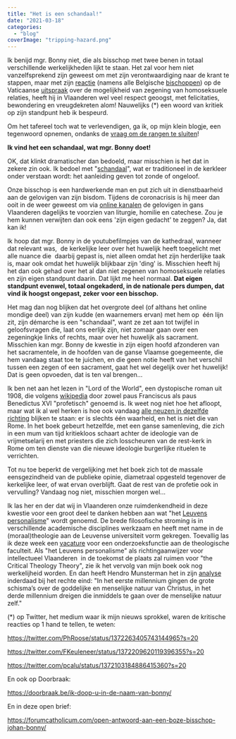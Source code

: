 ```yaml
---
title: "Het is een schandaal!"
date: "2021-03-18"
categories: 
  - "blog"
coverImage: "tripping-hazard.png"
---
```


Ik benijd mgr. Bonny niet, die als bisschop met twee benen in totaal verschillende werkelijkheden lijkt te staan. Het zal voor hem niet vanzelfsprekend zijn geweest om met zijn verontwaardiging naar de krant te stappen, maar met zijn [reactie](https://www.standaard.be/cnt/dmf20210316_98069552) (namens alle Belgische [bischoppen](https://twitter.com/DeKerpelGeert/status/1372164473948102656?s=20)) op de Vaticaanse [uitspraak](https://www.mariabode.nl/vaticaan/vaticaan-zegt-nee-tegen-homozegeningen/) over de mogelijkheid van zegening van homoseksuele relaties, heeft hij in Vlaanderen wel veel respect geoogst, met felicitaties, bewondering en vreugdekreten alom! Nauwelijks (\*) een woord van kritiek op zijn standpunt heb ik bespeurd.

Om het tafereel toch wat te verlevendigen, ga ik, op mijn klein blogje, een tegenwoord opnemen, ondanks de [vraag om de rangen te sluiten](https://www.youtube.com/watch?v=mkS-sxP2Txg&ab_channel=DeKathedraalAntwerpen)!

**Ik vind het een schandaal, wat mgr. Bonny doet!** 

OK, dat klinkt dramatischer dan bedoeld, maar misschien is het dat in zekere zin ook. Ik bedoel met "[schandaal](/blog/schandalig-geloof/)", wat er traditioneel in de kerkleer onder verstaan wordt: het aanleiding geven tot zonde of ongeloof. 

Onze bisschop is een hardwerkende man en put zich uit in dienstbaarheid aan de gelovigen van zijn bisdom. Tijdens de coronacrisis is hij meer dan ooit in de weer geweest om via [online kanalen](https://www.youtube.com/channel/UCoBsBL5PSYnOKZVwu2r0Drg) de gelovigen in gans Vlaanderen dagelijks te voorzien van liturgie, homilie en catechese. Zou je hem kunnen verwijten dan ook eens 'zijn eigen gedacht' te zeggen? Ja, dat kan ik! 

Ik hoop dat mgr. Bonny in de youtubefilmpjes van de kathedraal, wanneer dat relevant was,  de kerkelijke leer over het huwelijk heeft toegelicht met alle nuance die  daarbij gepast is, niet alleen omdat het zijn herderlijke taak is, maar ook omdat het huwelijk blijkbaar zijn 'ding' is. Misschien heeft hij het dan ook gehad over het al dan niet zegenen van homoseksuele relaties en zijn eigen standpunt daarin. Dat lijkt me heel normaal. **Dat eigen standpunt evenwel, totaal ongekaderd, in de nationale pers dumpen, dat vind ik hoogst ongepast, zeker voor een bisschop.** 

Het mag dan nog blijken dat het overgrote deel (of althans het online mondige deel) van zijn kudde (en waarnemers ervan) met hem op  één lijn zit, zijn démarche is een "schandaal", want ze zet aan tot twijfel in geloofsvragen die, laat ons eerlijk zijn, niet zomaar gaan over een zegeningkje links of rechts, maar over het huwelijk als sacrament. Misschien kan mgr. Bonny de kwestie in zijn eigen hoofd afzonderen van het sacramentele, in de hoofden van de ganse Vlaamse goegemeente, die hem vandaag staat toe te juichen, en die geen notie heeft van het verschil tussen een zegen of een sacrament, gaat het wel degelijk over het huwelijk! Dat is geen opvoeden, dat is ten val brengen...

Ik ben net aan het lezen in "Lord of the World", een dystopische roman uit 1908, die volgens [wikipedia](https://en.wikipedia.org/wiki/Lord_of_the_World) door zowel paus Franciscus als paus Benedictus XVI "profetisch" genoemd is. Ik weet nog niet hoe het afloopt, maar wat ik al wel herken is hoe ook vandaag [alle neuzen in dezelfde richting](https://doorbraak.be/en-plots-werd-de-driekleur-een-regenboogvlag/) blijken te staan: er is slechts één waarheid, en het is niet die van Rome. In het boek gebeurt hetzelfde, met een ganse samenleving, die zich in een mum van tijd kritiekloos schaart achter de ideologie van de vrijmetselarij en met priesters die zich losscheuren van de rest-kerk in Rome om ten dienste van die nieuwe ideologie burgerlijke rituelen te verrichten. 

Tot nu toe beperkt de vergelijking met het boek zich tot de massale eensgezindheid van de publieke opinie, diametraal opgesteld tegenover de kerkelijke leer, of wat ervan overblijft. Gaat de rest van de profetie ook in vervulling? Vandaag nog niet, misschien morgen wel...

Ik las her en der dat wij in Vlaanderen onze ruimdenkendheid in deze kwestie voor een groot deel te danken hebben aan wat "het [Leuvens personalisme](https://www.kuleuven.be/thomas/page/personalisme/)" wordt genoemd. De brede filosofische stroming is in verschillende academische disciplines werkzaam en heeft met name in de (moraal)theologie aan de Leuvense universiteit vorm gekregen. Toevallig las ik deze week een [vacature](https://theo.kuleuven.be/apps/jobopportunities/#job1981) voor een onderzoeksfunctie aan de theologische faculteit. Als "het Leuvens personalisme" als richtingaanwijzer voor intellectueel Vlaanderen  in de toekomst de plaats zal ruimen voor "the Critical Theology Theory", zie ik het vervolg van mijn boek ook nog werkelijheid worden. En dan heeft Hendro Munsterman het in zijn [analyse](https://www.nd.nl/geloof/katholiekinside/1025164/bij-zegenen-homorelaties-valt-logica-in-katholieke-kijk-op-seks) inderdaad bij het rechte eind: "In het eerste millennium gingen de grote schisma’s over de goddelijke en menselijke natuur van Christus, in het derde millennium dreigen die inmiddels te gaan over de menselijke natuur zelf."

(\*) op Twitter, het medium waar ik mijn nieuws sprokkel, waren de kritische reacties op 1 hand te tellen, te weten:

https://twitter.com/PhRoose/status/1372263405743144965?s=20

https://twitter.com/FKeuleneer/status/1372209620119396355?s=20

https://twitter.com/pcalu/status/1372103184886415360?s=20

En ook op Doorbraak:

https://doorbraak.be/ik-doop-u-in-de-naam-van-bonny/

En in deze open brief:

https://forumcatholicum.com/open-antwoord-aan-een-boze-bisschop-johan-bonny/
